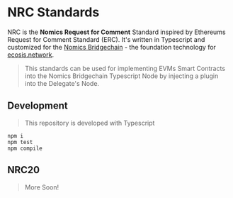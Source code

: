 # NRC Standards

NRC is the **Nomics Request for Comment** Standard inspired by Ethereums Request for Comment Standard (ERC). It's written in Typescript and customized for the [Nomics Bridgechain](https://ecosis.network) - the foundation technology for [ecosis.network](https://ecosis.network).

> This standards can be used for implementing EVMs Smart Contracts into the Nomics Bridgechain Typescript Node by injecting a plugin into the Delegate's Node.

## Development

> This repository is developed with Typescript

```
npm i
npm test
npm compile
```

## NRC20

> More Soon!
